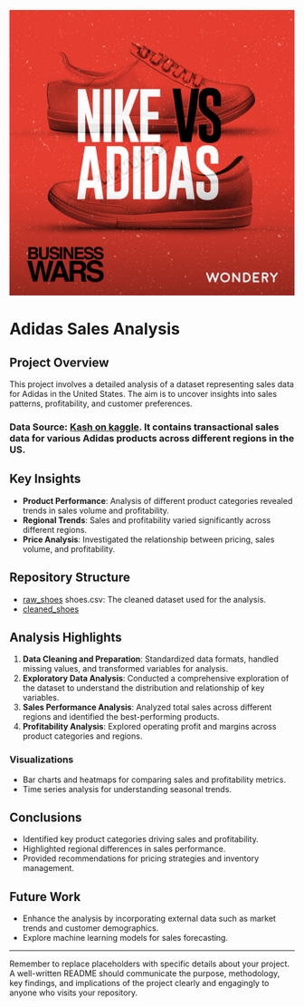 ![shoes](https://github.com/moiez326/Nike_vs_Adidas/blob/main/media/nike%20vs%20adidas.jpeg)
# Adidas Sales Analysis

## Project Overview

This project involves a detailed analysis of a dataset representing sales data for Adidas in the United States. The aim is to uncover insights into sales patterns, profitability, and customer preferences.

### Data Source: [Kash on kaggle](https://www.kaggle.com/datasets/kaushiksuresh147/adidas-vs-nike). It contains transactional sales data for various Adidas products across different regions in the US.
## Key Insights

- **Product Performance**: Analysis of different product categories revealed trends in sales volume and profitability.
- **Regional Trends**: Sales and profitability varied significantly across different regions.
- **Price Analysis**: Investigated the relationship between pricing, sales volume, and profitability.

## Repository Structure
- [raw_shoes](https://github.com/moiez326/Nike_vs_Adidas/blob/main/data/shoes_raw_data.csv) shoes.csv: The cleaned dataset used for the analysis.
- [cleaned_shoes](https://github.com/moiez326/Nike_vs_Adidas/blob/main/data/shoes_cleaned_data.csv)
## Analysis Highlights

1. **Data Cleaning and Preparation**: Standardized data formats, handled missing values, and transformed variables for analysis.
2. **Exploratory Data Analysis**: Conducted a comprehensive exploration of the dataset to understand the distribution and relationship of key variables.
3. **Sales Performance Analysis**: Analyzed total sales across different regions and identified the best-performing products.
4. **Profitability Analysis**: Explored operating profit and margins across product categories and regions.

### Visualizations

- Bar charts and heatmaps for comparing sales and profitability metrics.
- Time series analysis for understanding seasonal trends.

## Conclusions

- Identified key product categories driving sales and profitability.
- Highlighted regional differences in sales performance.
- Provided recommendations for pricing strategies and inventory management.

## Future Work

- Enhance the analysis by incorporating external data such as market trends and customer demographics.
- Explore machine learning models for sales forecasting.

---

Remember to replace placeholders with specific details about your project. A well-written README should communicate the purpose, methodology, key findings, and implications of the project clearly and engagingly to anyone who visits your repository.        
